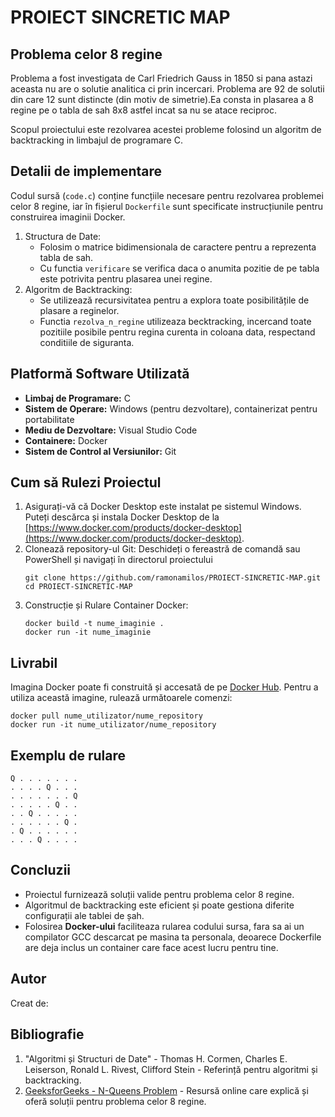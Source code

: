 # PROIECT SINCRETIC MAP

 
## Problema celor 8 regine

Problema a fost investigata de Carl Friedrich Gauss in 1850 si pana astazi aceasta nu are o solutie analitica ci prin incercari. Problema are 92 de solutii din care 12 sunt distincte (din motiv de simetrie).Ea consta in plasarea a 8 regine pe o tabla de sah 8x8 astfel incat sa nu se atace reciproc.

Scopul proiectului este rezolvarea acestei probleme folosind un algoritm de backtracking in limbajul de programare C.

## Detalii de implementare

Codul sursă (`code.c`) conține funcțiile necesare pentru rezolvarea problemei celor 8 regine, iar în fișierul `Dockerfile` sunt specificate instrucțiunile pentru construirea imaginii Docker.

1. Structura de Date:
   * Folosim o matrice bidimensionala de caractere pentru a reprezenta tabla de sah.
   * Cu functia `verificare` se verifica daca o anumita pozitie de pe tabla este potrivita pentru plasarea unei regine.
2. Algoritm de Backtracking:
   * Se utilizează recursivitatea pentru a explora toate posibilitățile de plasare a reginelor.
   * Functia `rezolva_n_regine` utilizeaza becktracking, incercand toate pozitiile posibile pentru regina curenta in coloana data, respectand conditiile de siguranta.
      
## Platformă Software Utilizată

- **Limbaj de Programare:** C
- **Sistem de Operare:** Windows (pentru dezvoltare), containerizat pentru portabilitate
- **Mediu de Dezvoltare:** Visual Studio Code
- **Containere:** Docker
- **Sistem de Control al Versiunilor:** Git

## Cum să Rulezi Proiectul

1. Asigurați-vă că Docker Desktop este instalat pe sistemul Windows. Puteți descărca și instala Docker Desktop de la [https://www.docker.com/products/docker-desktop](https://www.docker.com/products/docker-desktop).
2. Clonează repository-ul Git:
   Deschideți o fereastră de comandă sau PowerShell și navigați în directorul proiectului
   ```
   git clone https://github.com/ramonamilos/PROIECT-SINCRETIC-MAP.git
   cd PROIECT-SINCRETIC-MAP
   ```
3. Construcție și Rulare Container Docker:
   ```
   docker build -t nume_imaginie .
   docker run -it nume_imaginie
   ```

## Livrabil

Imagina Docker poate fi construită și accesată de pe [Docker Hub](https://hub.docker.com/r/nume_utilizator/nume_repository). Pentru a utiliza această imagine, rulează următoarele comenzi:

```
docker pull nume_utilizator/nume_repository
docker run -it nume_utilizator/nume_repository
```

## Exemplu de rulare
```
Q . . . . . . .
. . . . Q . . .
. . . . . . . Q
. . . . . Q . .
. . Q . . . . .
. . . . . . Q .
. Q . . . . . .
. . . Q . . . .
```

## Concluzii

* Proiectul furnizează soluții valide pentru problema celor 8 regine.
* Algoritmul de backtracking este eficient și poate gestiona diferite configurații ale tablei de șah.
* Folosirea **Docker-ului** faciliteaza rularea codului sursa, fara sa ai un compilator GCC descarcat pe masina ta personala, deoarece Dockerfile are deja inclus un container care face acest lucru pentru tine.

## Autor
Creat de: <Milos Ramona-Paula>

## Bibliografie

1. "Algoritmi și Structuri de Date" - Thomas H. Cormen, Charles E. Leiserson, Ronald L. Rivest, Clifford Stein - Referință pentru algoritmi și backtracking.
2. [GeeksforGeeks - N-Queens Problem](https://www.geeksforgeeks.org/n-queen-problem-backtracking-3/) - Resursă online care explică și oferă soluții pentru problema celor 8 regine.



